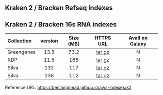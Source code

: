 ## Kraken 2 / Bracken Refseq indexes

## Kraken 2 / Bracken 16s RNA indexes

| Collection      |  version      | Size (MB)     | HTTPS URL     | Avail on Galaxy  |
|:----------------|:-------------:|:-------------:|:----------------:|:----------------:|
| Greengenes      |   13.5        | 73.2          | [tar.gz](https://genome-idx.s3.amazonaws.com/kraken/16S_Greengenes13.5_20200326.tgz)    | N |
| RDP             |   11.5        | 168           | [tar.gz](https://genome-idx.s3.amazonaws.com/kraken/16S_RDP11.5_20200326.tgz)           | N |
| Silva           |   132         | 117           | [tar.gz](https://genome-idx.s3.amazonaws.com/kraken/16S_Silva132_20200326.tgz)          | N |
| Silva           |   138         | 112	          | [tar.gz](https://genome-idx.s3.amazonaws.com/kraken/16S_Silva138_20200326.tgz)          | N |

Reference URL: https://benlangmead.github.io/aws-indexes/k2
